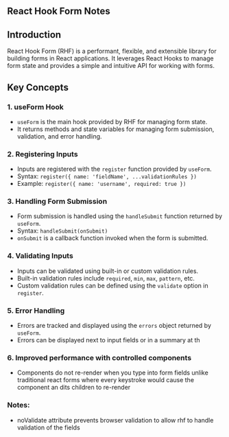 ## React Hook Form Notes

## Introduction

React Hook Form (RHF) is a performant, flexible, and extensible library for building forms in React applications. It leverages React Hooks to manage form state and provides a simple and intuitive API for working with forms.

## Key Concepts

### 1. useForm Hook

- `useForm` is the main hook provided by RHF for managing form state.
- It returns methods and state variables for managing form submission, validation, and error handling.

### 2. Registering Inputs

- Inputs are registered with the `register` function provided by `useForm`.
- Syntax: `register({ name: 'fieldName', ...validationRules })`
- Example: `register({ name: 'username', required: true })`

### 3. Handling Form Submission

- Form submission is handled using the `handleSubmit` function returned by `useForm`.
- Syntax: `handleSubmit(onSubmit)`
- `onSubmit` is a callback function invoked when the form is submitted.

### 4. Validating Inputs

- Inputs can be validated using built-in or custom validation rules.
- Built-in validation rules include `required`, `min`, `max`, `pattern`, etc.
- Custom validation rules can be defined using the `validate` option in `register`.

### 5. Error Handling

- Errors are tracked and displayed using the `errors` object returned by `useForm`.
- Errors can be displayed next to input fields or in a summary at th

### 6. Improved performance with controlled components

- Components do not re-render when you type into form fields unlike traditional react forms where every keystroke would cause the component an dits children to re-render

### Notes:

- noValidate attribute prevents browser validation to allow rhf to handle validation of the fields
